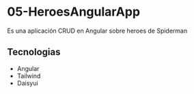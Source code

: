 # 05-HeroesAngularApp

Es una aplicación CRUD en Angular sobre heroes de Spiderman

## Tecnologias 

- Angular
- Tailwind
- Daisyui